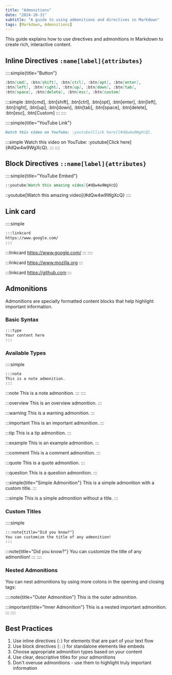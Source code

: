 ```yaml
---
title: "Admonitions"
date: "2024-10-31"
subtitle: "A guide to using admonitions and directives in Markdown"
tags: [Markdown, Admonitions]
---
```


This guide explains how to use directives and admonitions in Markdown to create rich, interactive content.

## Inline Directives `:name[label]{attributes}`
::::simple{title="Button"}
```markdown
:btn[cmd], :btn[shift], :btn[ctrl], :btn[opt], :btn[enter],
:btn[left], :btn[right], :btn[up], :btn[down], :btn[tab],
:btn[space], :btn[delete], :btn[esc], :btn[custom]
```
:::simple
:btn[cmd], :btn[shift], :btn[ctrl], :btn[opt], :btn[enter], :btn[left], :btn[right], :btn[up], :btn[down], :btn[tab], :btn[space], :btn[delete], :btn[esc], :btn[Custom]
:::
::::

::::simple{title="YouTube Link"}
```markdown
Watch this video on YouTube: :youtube[Click here]{#dQw4w9WgXcQ}.
```
:::simple
Watch this video on YouTube: :youtube[Click here]{#dQw4w9WgXcQ}.
:::
::::


## Block Directives `::name[label]{attributes}`
::::simple{title="YouTube Embed"}
```markdown
::youtube[Watch this amazing video]{#dQw4w9WgXcQ}
```
::youtube[Watch this amazing video]{#dQw4w9WgXcQ}
::::



## Link card
::::simple
```markdown
:::linkcard
https://www.google.com/
:::
```

:::linkcard
https://www.google.com/
:::
::::

:::linkcard
https://www.mozilla.org
:::

:::linkcard
https://github.com
:::


## Admonitions

Admonitions are specially formatted content blocks that help highlight important information.

### Basic Syntax
```markdown
:::type
Your content here
:::
```

### Available Types

::::simple
```markdown
:::note
This is a note admonition.
:::
```
:::note
This is a note admonition.
:::
::::

:::overview
This is an overview admonition.
:::

:::warning
This is a warning admonition.
:::

:::important
This is an important admonition.
:::

:::tip
This is a tip admonition.
:::

:::example
This is an example admonition.
:::

:::comment
This is a comment admonition.
:::

:::quote
This is a quote admonition.
:::

:::question
This is a question admonition.
:::

:::simple{title="Simple Admonition"}
This is a simple admonition with a custom title.
:::

:::simple
This is a simple admonition without a title.
:::

### Custom Titles
::::simple
```markdown
:::note{title="Did you know?"}
You can customize the title of any admonition!
:::
```

:::note{title="Did you know?"}
You can customize the title of any admonition!
:::
::::

### Nested Admonitions
You can nest admonitions by using more colons in the opening and closing tags:

::::note{title="Outer Admonition"}
This is the outer admonition.

:::important{title="Inner Admonition"}
This is a nested important admonition.
:::
::::

## Best Practices

1. Use inline directives (`:`) for elements that are part of your text flow
2. Use block directives (`::`) for standalone elements like embeds
3. Choose appropriate admonition types based on your content
4. Use clear, descriptive titles for your admonitions
5. Don't overuse admonitions - use them to highlight truly important information

